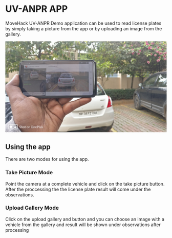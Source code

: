 # UV-ANPR APP
MoveHack UV-ANPR Demo application can be used to read license plates by simply taking a picture from the app or by uploading an image from the gallery.

![UV-ANPR Demo App for Just code It](https://github.com/uvdeveloper/uv-anpr-app/raw/master/JustCodeIt_UV_ANPR_Demo_App/App_Usage.jpg "")

## Using the app
There are two modes for using the app.

### Take Picture Mode
Point the camera at a complete vehicle and click on the take picture button. After the proccessing the the license plate result will come under the observations.

### Upload Gallery Mode
Click on the upload gallery and button and you can choose an image with a vehicle from the gallery and result will be shown under observations after processing
